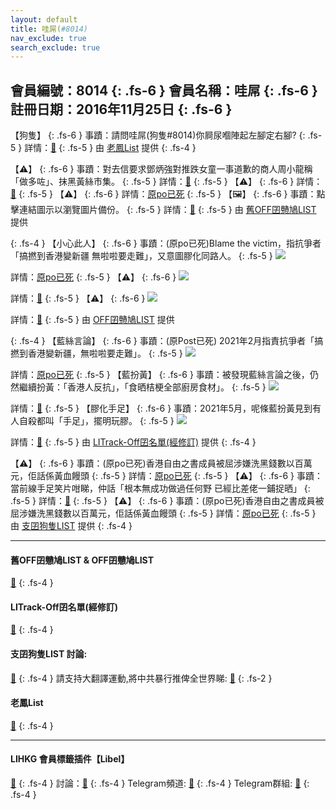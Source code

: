 ```yaml
---
layout: default
title: 哇屌(#8014)
nav_exclude: true
search_exclude: true
---
```


會員編號：8014
{: .fs-6 }
會員名稱：哇屌
{: .fs-6 }
註冊日期：2016年11月25日
{: .fs-6 }
---

<div class="code-example" markdown="1">

【狗隻】
{: .fs-6 }
事蹟：請問哇屌(狗隻#8014)你屙尿嗰陣起左腳定右腳?
{: .fs-5 }
詳情：[🔗](https://lih.kg/2106645)
{: .fs-5 }
由 [老鳳List](#老鳳list) 提供
{: .fs-4 }

</div>
<div class="code-example" markdown="1">

【⚠️】
{: .fs-6 }
事蹟：對去信要求鄧炳強對推跌女童一事道歉的商人周小龍稱「做多咗」、抹黑黃絲市集。
{: .fs-5 }
詳情：[🔗](https://lih.kg/gchiLT)
{: .fs-5 }
【⚠️】
{: .fs-6 }
詳情：[🔗](https://lih.kg/aGbHAEV)
{: .fs-5 } 
【⚠️】
{: .fs-6 }
詳情：[原po已死](https://lih.kg/aHfRyaV)
{: .fs-5 }
【🖼️】
{: .fs-6 }
事蹟：點擊連結圖示以瀏覽圖片備份。
{: .fs-5 }
詳情：[🔗](https://filedn.eu/l9Hq1YKLkJ4m0VSXcdcfUaJ/LIHKG_on99/on9_son_2020/8014)
{: .fs-5 }
由 [舊OFF囝戇鳩LIST](#舊off囝戇鳩list--off囝戇鳩list) 提供

</div>
<div class="code-example" markdown="1">

{: .fs-4 }
【小心此人】
{: .fs-6 }
事蹟：(原po已死)Blame the victim，指抗爭者「搞撚到香港變新疆 無啦啦要走難」，又意圖膠化同路人。
{: .fs-5 }
![](https://filedn.eu/l9Hq1YKLkJ4m0VSXcdcfUaJ/LIHKG_on99/on9_jai/8014/8014.1_.png)


詳情：[原po已死](https://lih.kg/gFjtuT)
{: .fs-5 }
【⚠️】
{: .fs-6 }
![](https://filedn.eu/l9Hq1YKLkJ4m0VSXcdcfUaJ/LIHKG_on99/on9_jai/8014/8014.2_.png)


詳情：[🔗](https://lih.kg/hdAivT)
{: .fs-5 }
【⚠️】
{: .fs-6 }
![](https://filedn.eu/l9Hq1YKLkJ4m0VSXcdcfUaJ/LIHKG_on99/on9_jai/8014/8014.3_.png)


詳情：[🔗](https://lih.kg/heRLzT)
{: .fs-5 }
由 [OFF囝戇鳩LIST](#舊off囝戇鳩list--off囝戇鳩list) 提供

</div>
<div class="code-example" markdown="1">

{: .fs-4 }
【藍絲言論】
{: .fs-6 }
事蹟：(原Post已死) 2021年2月指責抗爭者「搞撚到香港變新疆，無啦啦要走難」。
{: .fs-5 }
![](https://filedn.eu/l9Hq1YKLkJ4m0VSXcdcfUaJ/LIHKG_on99/on9_jai/8014/8014.1_.png)


詳情：[原po已死](https://lih.kg/gFjtuT)
{: .fs-5 }
【藍扮黃】
{: .fs-6 }
事蹟：被發現藍絲言論之後，仍然繼續扮黃：「香港人反抗」，「食晒桔梗全部廚房食材」。
{: .fs-5 }
![](https://filedn.eu/l9Hq1YKLkJ4m0VSXcdcfUaJ/LIHKG_on99/on9_jai/8014/8014.3_.png)


詳情：[🔗](https://lih.kg/heRLzT)
{: .fs-5 }
【膠化手足】
{: .fs-6 }
事蹟：2021年5月，呢條藍扮黃見到有人自殺都叫「手足」，擺明玩膠。
{: .fs-5 }
![](https://filedn.eu/l9Hq1YKLkJ4m0VSXcdcfUaJ/LIHKG_on99/on9_jai/8014/8014.2_.png)


詳情：[🔗](https://lih.kg/hdAivT)
{: .fs-5 }
由 [LITrack-Off囝名單(經修訂)](#litrack-off囝名單經修訂) 提供
{: .fs-4 }

</div>
<div class="code-example" markdown="1">

【⚠️】
{: .fs-6 }
事蹟：(原po已死)香港自由之書成員被屈涉嫌洗黑錢數以百萬元，佢話係黃血饅頭
{: .fs-5 }
詳情：[原po已死](https://lih.kg/aMfmupV)
{: .fs-5 }
【⚠️】
{: .fs-6 }
事蹟：當前線手足笑片咁睇，仲話「根本無成功做過任何野 已經比差佬一鋪捉晒」
{: .fs-5 }
詳情：[🔗](https://lih.kg/aLOHxyV)
{: .fs-5 }
【⚠️】
{: .fs-6 }
事蹟：(原po已死)香港自由之書成員被屈涉嫌洗黑錢數以百萬元，佢話係黃血饅頭
{: .fs-5 }
詳情：[原po已死](https://lih.kg/aMfmupV)
{: .fs-5 }
由 [支囝狗隻LIST](#支囝狗隻list-討論) 提供
{: .fs-4 }

</div>

---

#### 舊OFF囝戇鳩LIST & OFF囝戇鳩LIST
[🔗](https://bit.ly/lihkg_on9_list)
{: .fs-4 }
#### LITrack-Off囝名單(經修訂)
[🔗](http://tiny.cc/LITrack_GS)
{: .fs-4 }
#### 支囝狗隻LIST 討論: 
[🔗](https://lih.kg/2908480)
{: .fs-4 }
請支持大翻譯運動,將中共暴行推俾全世界睇: [🔗](https://twitter.com/tgtm_official)
{: .fs-2 }

#### 老鳳List
[🔗](https://lihkg.com/thread/2808424)
{: .fs-4 }

---

#### LIHKG 會員標籤插件【Libel】

[🔗](https://kitce.github.io/libel)
{: .fs-4 }
討論：[🔗](https://lih.kg/2841778)
{: .fs-4 }
Telegram頻道: [🔗](https://t.me/LibelOfficialChannel)
{: .fs-4 }
Telegram群組: [🔗](https://t.me/LibelOfficialGroup)
{: .fs-4 }
